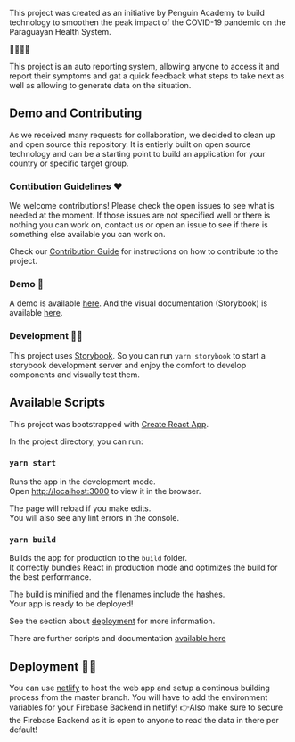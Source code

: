 This project was created as an initiative by Penguin Academy to build technology to smoothen the peak impact of the COVID-19 pandemic on the Paraguayan Health System.

🐧🇵🇾🦠

This project is an auto reporting system, allowing anyone to access it and report their symptoms and gat a quick feedback what steps to take next as well as allowing to generate data on the situation.

## Demo and Contributing

As we received many requests for collaboration, we decided to clean up and open source this repository. It is entierly built on open source technology and can be a starting point to build an application for your country or specific target group.

### Contibution Guidelines ♥️
We welcome contributions! Please check the open issues to see what is needed at the moment. If those issues are not specified well or there is nothing you can work on, contact us or open an issue to see if there is something else available you can work on.

Check our [Contribution Guide](./CONTRIBUTING.md) for instructions on how to contribute to the project.

### Demo 👀

A demo is available [here](https://covpy.netlify.com/). And the visual documentation (Storybook) is available [here](https://covpy-book.netlify.com/).

### Development 👩‍💻

This project uses [Storybook](https://storybook.js.org/). So you can run `yarn storybook` to start a storybook development server and enjoy the comfort to develop components and visually test them.


## Available Scripts

This project was bootstrapped with [Create React App](https://github.com/facebook/create-react-app).

In the project directory, you can run:

### `yarn start`

Runs the app in the development mode.<br />
Open [http://localhost:3000](http://localhost:3000) to view it in the browser.

The page will reload if you make edits.<br />
You will also see any lint errors in the console.

### `yarn build`

Builds the app for production to the `build` folder.<br />
It correctly bundles React in production mode and optimizes the build for the best performance.

The build is minified and the filenames include the hashes.<br />
Your app is ready to be deployed!

See the section about [deployment](https://facebook.github.io/create-react-app/docs/deployment) for more information.

There are further scripts and documentation [available here](create-react-app.md)

## Deployment 🦸‍♀️

You can use [netlify](https://netlify.com/) to host the web app and setup a continous building process from the master branch.
You will have to add the environment variables for your Firebase Backend in netlify!
👉Also make sure to secure the Firebase Backend as it is open to anyone to read the data in there per default! 
